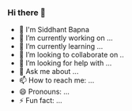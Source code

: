 <!DOCTYPE html>
<html>
<head>
 <meta name="google-site-verification" content="61IJ2wJFuU34JlyubEdmVJoieEaqB9oUQOsgsGPMv7M" />
</head>
<body>
  
<h3>Hi there 👋</h1>
<ul>
  <li>🙋‍ I'm Siddhant Bapna </li>
  <li>🔭 I’m currently working on ...</li>
  <li>🌱 I’m currently learning ...</li>
  <li>👯 I’m looking to collaborate on ..</li>
  <li>🤔 I’m looking for help with ...</li>
  <li>💬 Ask me about ...</li>
  <li>📫 How to reach me: ...</li>
  <li>😄 Pronouns: ...</li>
  <li>⚡ Fun fact: ...</li>
</ul>

</body>
</html>
